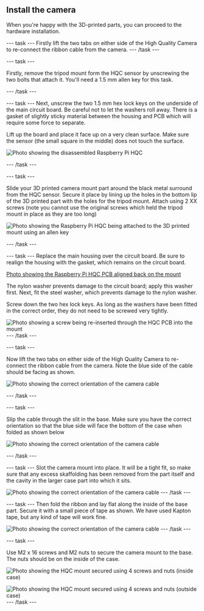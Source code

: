 ## Install the camera

When you're happy with the 3D-printed parts, you can proceed to the hardware installation.

--- task ---
Firstly lift the two tabs on either side of the High Quality Camera to re-connect the ribbon cable from the camera.
--- /task ---

--- task ---

Firstly, remove the tripod mount form the HQC sensor by unscrewing the two bolts that attach it. You'll need a 1.5 mm allen key for this task. 

--- /task ---

--- task ---
Next, unscrew the two 1.5 mm hex lock keys on the underside of the main circuit board. Be careful not to let the washers roll away. There is a gasket of slightly sticky material between the housing and PCB which will require some force to separate.


Lift up the board and place it face up on a very clean surface. Make sure the sensor (the small square in the middle) does not touch the surface.

![Photo showing the disassembled Raspberry Pi HQC](images/HQC_disassembly.jpg)


--- /task ---

--- task ---

Slide your 3D printed camera mount part around the black metal surround from the HQC sensor. Secure it place by lining up the holes in the bottom lip of the 3D printed part with the holes for the tripod mount. Attach using 2 XX screws (note you cannot use the original screws which held the tripod mount in place as they are too long)

![Photo showing the Raspberry Pi HQC being attached to the 3D printed mount using an allen key](images/HQC_attach_screw.jpg)


--- /task ---

--- task ---
Replace the main housing over the circuit board. Be sure to realign the housing with the gasket, which remains on the circuit board.

[Photo showing the Raspberry Pi HQC PCB aligned back on the mount](images/HQC_no_screws.jpg)

The nylon washer prevents damage to the circuit board; apply this washer first. Next, fit the steel washer, which prevents damage to the nylon washer.

Screw down the two hex lock keys. As long as the washers have been fitted in the correct order, they do not need to be screwed very tightly.

![Photo showing a screw being re-inserted through the HQC PCB into the mount](images/HQC_PCB_screw.jpg)
--- /task ---

--- task ---

Now lift the two tabs on either side of the High Quality Camera to re-connect the ribbon cable from the camera. Note the blue side of the cable should be facing as shown. 

![Photo showing the correct orientation of the camera cable](images/HQC_cable.jpg)

--- /task ---


--- task ---

Slip the cable through the slit in the base. Make sure you have the correct orientation so that the blue side will face the bottom of the case when folded as shown below

![Photo showing the correct orientation of the camera cable](images/camera_slide_in.jpg)

--- /task ---

--- task ---
Slot the camera mount into place. It will be a tight fit, so make sure that any excess skaffolding has been removed from the part itself and the cavity in the larger case part into which it sits.

![Photo showing the correct orientation of the camera cable](images/camera_mount_in.jpg)
--- /task ---

--- task ---
Then fold the ribbon and lay flat along the inside of the base part. Secure it with a small piece of tape as shown. We have used Kapton tape, but any kind of tape will work fine.

![Photo showing the correct orientation of the camera cable](images/camera_cable_tape.JPG)
--- /task ---


--- task ---

Use M2 x 16 screws and M2 nuts to secure the camera mount to the base. The nuts should be on the inside of the case. 

![Photo showing the HQC mount secured using 4 screws and nuts (inside case)](images/camera_cable_nuts.jpg)

![Photo showing the HQC mount secured using 4 screws and nuts (outside case)](images/camera_cable_nuts2.jpg)
--- /task ---


